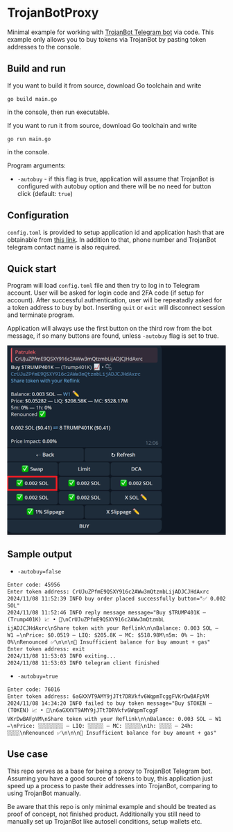 # TrojanBotProxy

Minimal example for working with [TrojanBot Telegram bot](https://x.com/TrojanOnSolana) via code. This example only  allows you to buy tokens via TrojanBot by pasting token addresses to the console.

## Build and run

If you want to build it from source, download Go toolchain and write

```console
go build main.go
```

in the console, then run executable.

If you want to run it from source, download Go toolchain and write

```console
go run main.go
```

in the console.

Program arguments:

* `-autobuy` - if this flag is true, application will assume that TrojanBot is configured with autobuy option and there will be no need for button click (default: `true`)

## Configuration

`config.toml` is provided to setup application id and application hash that are obtainable from [this link](https://my.telegram.org/apps). In addition to that, phone number and TrojanBot telegram contact name is also required.

## Quick start

Program will load `config.toml` file and then try to log in to Telegram account. User will be asked for login code and 2FA code (if setup for account). After successful authentication, user will be repeatadly asked for a token address to buy by bot. Inserting `quit` or `exit` will disconnect session and terminate program.

Application will always use the first button on the third row from the bot message, if so many buttons are found, unless `-autobuy` flag is set to true.

![picrel](assets/img/image.png)

## Sample output

* `-autobuy=false`

```console
Enter code: 45956
Enter token address: CrUJuZPfmE9QSXY916c2AWw3mQtzmbLijADJCJHdAxrc
2024/11/08 11:52:39 INFO buy order placed successfully button="✅ 0.002 SOL"
2024/11/08 11:52:46 INFO reply message message="Buy $TRUMP401K — (Trump401K) 📈 • 🫧\nCrUJuZPfmE9QSXY916c2AWw3mQtzmbL
ijADJCJHdAxrc\nShare token with your Reflink\n\nBalance: 0.003 SOL — W1 ✏️\nPrice: $0.0519 — LIQ: $205.8K — MC: $518.98M\n5m: 0% — 1h: 0%\nRenounced ✅\n\n\n🔴 Insufficient balance for buy amount + gas"
Enter token address: exit
2024/11/08 11:53:03 INFO exiting...
2024/11/08 11:53:03 INFO telegram client finished
```

* `-autobuy=true`

```console
Enter code: 76016
Enter token address: 6aGXXVT9AMY9jJTt7DRVkfv6WqpmTcggFVKrDwBAFpVM
2024/11/08 14:34:20 INFO failed to buy token message="Buy $TOKEN — (TOKEN) 📈 • 🫧\n6aGXXVT9AMY9jJTt7DRVkfv6WqpmTcggF
VKrDwBAFpVM\nShare token with your Reflink\n\nBalance: 0.003 SOL — W1 ✏️\nPrice: ░░░░░░░░ — LIQ: ░░░░░ — MC: ░░░░░\n1h: ░░░░ — 24h: ░░░░\nRenounced ✅\n\n\n🔴 Insufficient balance for buy amount + gas"
```

## Use case

This repo serves as a base for being a proxy to TrojanBot Telegram bot. Assuming you have a good source of tokens to buy, this application just speed up a process to paste their addresses into TrojanBot, comparing to using TrojanBot manually.

Be aware that this repo is only minimal example and should be treated as proof of concept, not finished product. Additionally you still need to manually set up TrojanBot like autosell conditions, setup wallets etc.
